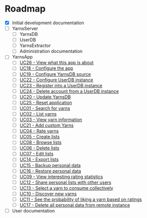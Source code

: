 # Roadmap

- [x] Initial development documentation
- [ ] YarnsServer
  - [ ] YarnsDB
  - [ ] UserDB
  - [ ] YarnsExtractor
  - [ ] Administration documentation
- [ ] YarnsApp
  - [ ] [UC26 - View what this app is about](../docs/development/analysis/use-cases.md#uc26---view-what-this-app-is-about)
  - [ ] [UC18 - Configure the app](../docs/development/analysis/use-cases.md#uc18---configure-the-app)
  - [ ] [UC19 - Configure YarnsDB source](../docs/development/analysis/use-cases.md#uc19---configure-yarnsdb-source)
  - [ ] [UC22 - Configure UserDB instance](../docs/development/analysis/use-cases.md#uc22---configure-userdb-instance)
  - [ ] [UC23 - Register into a UserDB instance](../docs/development/analysis/use-cases.md#uc23---register-into-a-userdb-instance)
  - [ ] [UC24 - Delete account from a UserDB instance](../docs/development/analysis/use-cases.md#uc24---delete-account-from-a-userdb-instance)
  - [ ] [UC20 - Update YarnsDB](../docs/development/analysis/use-cases.md#uc20---update-yarnsdb)
  - [ ] [UC25 - Reset application](../docs/development/analysis/use-cases.md#uc25---reset-application)
  - [ ] [UC01 - Search for yarns](../docs/development/analysis/use-cases.md#uc1---discover-new-yarns)
  - [ ] [UC02 - List yarns](../docs/development/analysis/use-cases.md#uc2---update-yarnsdb)
  - [ ] [UC03 - View yarn information](../docs/development/analysis/use-cases.md#uc3---view-yarn-information)
  - [ ] [UC21 - Add custom Yarns](../docs/development/analysis/use-cases.md#uc21---add-custom-yarns)
  - [ ] [UC04 - Rate yarns](../docs/development/analysis/use-cases.md#uc4---rate-yarns)
  - [ ] [UC05 - Create lists](../docs/development/analysis/use-cases.md#uc5---create-lists)
  - [ ] [UC08 - Browse lists](../docs/development/analysis/use-cases.md#uc8---browse-lists)
  - [ ] [UC06 - Delete lists](../docs/development/analysis/use-cases.md#uc6---delete-lists)
  - [ ] [UC07 - Edit lists](../docs/development/analysis/use-cases.md#uc7---edit-lists)
  - [ ] [UC14 - Export lists](../docs/development/analysis/use-cases.md#uc14---export-lists)
  - [ ] [UC15 - Backup personal data](../docs/development/analysis/use-cases.md#uc15---backup-personal-data)
  - [ ] [UC16 - Restore personal data](../docs/development/analysis/use-cases.md#uc16---restore-personal-data)
  - [ ] [UC09 - View interesting rating statistics](../docs/development/analysis/use-cases.md#uc9---view-interesting-rating-statistics)
  - [ ] [UC12 - Share personal lists with other users](../docs/development/analysis/use-cases.md#uc12---share-personal-lists-with-other-users)
  - [ ] [UC13 - Select a yarn to consume collectively](../docs/development/analysis/use-cases.md#uc13---select-a-yarn-to-consume-collectively)
  - [ ] [UC10 - Discover new yarns](../docs/development/analysis/use-cases.md#uc10---discover-new-yarns)
  - [ ] [UC11 - See the probability of liking a yarn based on ratings](../docs/development/analysis/use-cases.md#uc11---see-the-probability-of-liking-a-yarn-based-on-ratings)
  - [ ] [UC17 - Delete all personal data from remote instance](../docs/development/analysis/use-cases.md#uc17---delete-all-personal-data-from-remote-instance)
- [ ] User documentation
